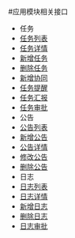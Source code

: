 #应用模块相关接口
* 任务
 * [任务列表](./tasks.md)
 * [任务详情](./tasks.md)
 * [新增任务](./tasks.md)
 * [删除任务](./tasks.md)
 * [新增协同](./tasks.md)
 * [任务提醒](./tasks.md)
 * [任务汇报](./tasks.md)
 * [任务审批](./tasks.md)
* 公告
 * [公告列表](./notices.md)
 * [新增公告](./notices.md)
 * [公告详情](./notices.md)
 * [修改公告](./notices.md)
 * [删除公告](./notices.md)
* 日志
 * [日志列表](./worklogs.md)
 * [日志详情](./worklogs.md)
 * [新增日志](./worklogs.md)
 * [删除日志](./worklogs.md)
 * [日志审批](./worklogs.md)